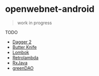 # openwebnet-android

> work in progress

TODO

* [Dagger 2](http://google.github.io/dagger/)
* [Butter Knife](http://jakewharton.github.io/butterknife/)
* [Lombok](https://projectlombok.org/)
* [Retrolambda](https://github.com/orfjackal/retrolambda)
* [RxJava](https://github.com/ReactiveX/RxJava)
* [greenDAO](http://greendao-orm.com/)
